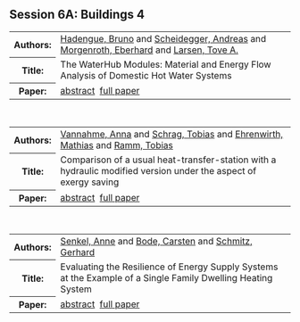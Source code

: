 <h2>Session 6A: Buildings 4</h2>

<!-- Begin papers -->
<table>
<tr><th>Authors:</th><td>
<a href="../authors/author_087.html">Hadengue, Bruno</a> and 
<a href="../authors/author_210.html">Scheidegger, Andreas</a> and 
<a href="../authors/author_169.html">Morgenroth, Eberhard</a> and 
<a href="../authors/author_140.html">Larsen, Tove A.</a>
</td></tr>
<tr><th>Title:  </th><td>The WaterHub Modules: Material and Energy Flow Analysis of Domestic Hot Water Systems</td></tr>
<tr><th>Paper:  </th><td><a href="../abstracts/Modelica2019abstract6A1.pdf">abstract</a>&nbsp;&nbsp;<a href="../papers/Modelica2019paper6A1.pdf">full paper</a></td></tr>
</table>
<br>
<table>
<tr><th>Authors:</th><td>
<a href="../authors/author_247.html">Vannahme, Anna</a> and 
<a href="../authors/author_212.html">Schrag, Tobias</a> and 
<a href="../authors/author_055.html">Ehrenwirth, Mathias</a> and 
<a href="../authors/author_196.html">Ramm, Tobias</a>
</td></tr>
<tr><th>Title:  </th><td>Comparison of a usual heat-transfer-station with a hydraulic modified version under the aspect of exergy saving</td></tr>
<tr><th>Paper:  </th><td><a href="../abstracts/Modelica2019abstract6A2.pdf">abstract</a>&nbsp;&nbsp;<a href="../papers/Modelica2019paper6A2.pdf">full paper</a></td></tr>
</table>
<br>
<table>
<tr><th>Authors:</th><td>
<a href="../authors/author_220.html">Senkel, Anne</a> and 
<a href="../authors/author_026.html">Bode, Carsten</a> and 
<a href="../authors/author_211.html">Schmitz, Gerhard</a>
</td></tr>
<tr><th>Title:  </th><td>Evaluating the Resilience of Energy Supply Systems at the Example of a Single Family Dwelling Heating System</td></tr>
<tr><th>Paper:  </th><td><a href="../abstracts/Modelica2019abstract6A3.pdf">abstract</a>&nbsp;&nbsp;<a href="../papers/Modelica2019paper6A3.pdf">full paper</a></td></tr>
</table>
<br>
<!-- End papers -->